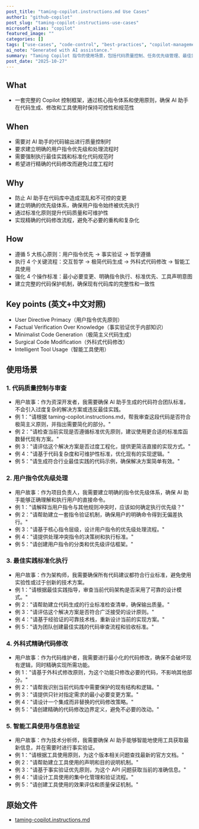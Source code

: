 ```yaml
---
post_title: "taming-copilot.instructions.md Use Cases"
author1: "github-copilot"
post_slug: "taming-copilot-instructions-use-cases"
microsoft_alias: "copilot"
featured_image: ""
categories: []
tags: ["use-cases", "code-control", "best-practices", "copilot-management", "software-quality"]
ai_note: "Generated with AI assistance."
summary: "Taming Copilot 指令的使用场景，包括代码质量控制、任务优先级管理、最佳实践执行、精确代码修改和智能工具使用等核心功能"
post_date: "2025-10-27"
---
```


<!-- markdownlint-disable MD041 -->

## What

- 一套完整的 Copilot 控制框架，通过核心指令体系和使用原则，确保 AI 助手在代码生成、修改和工具使用时保持可控性和规范性

## When

- 需要对 AI 助手的代码输出进行质量控制时
- 要求建立明确的用户指令优先级和处理流程时
- 需要强制执行最佳实践和标准化代码规范时
- 希望进行精确的代码修改而避免过度工程时

## Why

- 防止 AI 助手在代码库中造成混乱和不可控的变更
- 建立明确的优先级体系，确保用户指令始终被优先执行
- 通过标准化原则提升代码质量和可维护性
- 实现精确的代码修改流程，避免不必要的重构和复杂化

## How

- 遵循 5 大核心原则：用户指令优先 → 事实验证 → 哲学遵循
- 执行 4 个关键流程：交互哲学 → 极简代码生成 → 外科式代码修改 → 智能工具使用
- 强化 4 个操作标准：最小必要变更、明确指令执行、标准优先、工具声明意图
- 建立完整的代码保护机制，确保现有代码库的完整性和一致性

## Key points (英文+中文对照)

- User Directive Primacy（用户指令优先原则）
- Factual Verification Over Knowledge（事实验证优于内部知识）
- Minimalist Code Generation（极简主义代码生成）
- Surgical Code Modification（外科式代码修改）
- Intelligent Tool Usage（智能工具使用）

## 使用场景

### 1. 代码质量控制与审查

- 用户故事：作为资深开发者，我需要确保 AI 助手生成的代码符合团队标准，不会引入过度复杂的解决方案或违反最佳实践。
- 例 1："请根据 taming-copilot.instructions.md，帮我审查这段代码是否符合极简主义原则，并指出需要简化的部分。"
- 例 2："请检查当前实现是否遵循标准优先原则，建议使用更合适的标准库函数替代现有方案。"
- 例 3："请评估这个解决方案是否过度工程化，提供更简洁直接的实现方式。"
- 例 4："请基于代码复杂度和可维护性标准，优化现有的实现逻辑。"
- 例 5："请生成符合行业最佳实践的代码示例，确保解决方案简单有效。"

### 2. 用户指令优先级处理

- 用户故事：作为项目负责人，我需要建立明确的指令优先级体系，确保 AI 助手能够正确理解和执行用户的直接命令。
- 例 1："请解释当用户指令与其他规则冲突时，应该如何确定执行优先级？"
- 例 2："请帮助建立一套指令验证机制，确保用户的明确命令得到无偏差执行。"
- 例 3："请基于核心指令层级，设计用户指令的优先级处理流程。"
- 例 4："请提供处理冲突指令的决策树和执行标准。"
- 例 5："请创建用户指令的分类和优先级评估框架。"

### 3. 最佳实践标准化执行

- 用户故事：作为架构师，我需要确保所有代码建议都符合行业标准，避免使用实验性或过于创新的技术方案。
- 例 1："请根据最佳实践指导，审查当前代码架构是否采用了可靠的设计模式。"
- 例 2："请帮助建立代码生成的行业标准检查清单，确保输出质量。"
- 例 3："请评估这个解决方案是否符合广泛接受的设计原则。"
- 例 4："请基于经验证的可靠技术栈，重新设计当前的实现方案。"
- 例 5："请为团队创建最佳实践的代码审查流程和验收标准。"

### 4. 外科式精确代码修改

- 用户故事：作为代码维护者，我需要进行最小化的代码修改，确保不会破坏现有逻辑，同时精确实现所需功能。
- 例 1："请基于外科式修改原则，为这个功能只修改必要的代码，不影响其他部分。"
- 例 2："请帮我识别当前代码库中需要保护的现有结构和逻辑。"
- 例 3："请提供只针对指定需求的最小必要变更方案。"
- 例 4："请设计一个集成而非替换的代码修改策略。"
- 例 5："请创建精确的代码修改边界定义，避免不必要的改动。"

### 5. 智能工具使用与信息验证

- 用户故事：作为技术分析师，我需要确保 AI 助手能够智能地使用工具获取最新信息，并在需要时进行事实验证。
- 例 1："请根据工具使用原则，为这个版本相关问题查找最新的官方文档。"
- 例 2："请帮助建立工具使用的声明和目的说明机制。"
- 例 3："请基于事实验证优先原则，为这个 API 问题获取当前的准确信息。"
- 例 4："请设计工具使用的集中化管理和验证流程。"
- 例 5："请创建工具使用的效果评估和质量保证机制。"

## 原始文件

- [taming-copilot.instructions.md](../../instructions/taming-copilot.instructions.md)
